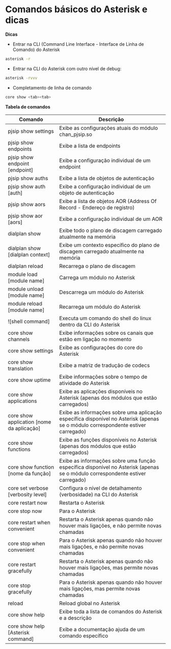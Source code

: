 # Comandos básicos do Asterisk e dicas

**Dicas**

 - Entrar na CLI (Command Line Interface - Interface de Linha de Comando) do Asterisk

```bash
asterisk -r
```


 - Entrar na CLI do Asterisk com outro nível de debug:

```bash
asterisk -rvvv
```

 - Completamento de linha de comando

```bash
core show <tab><tab>
```

**Tabela de comandos**

Comando                                       | Descrição
---------------------------------------------- | ------------
pjsip show settings | Exibe as configurações atuais do módulo chan_pjsip.so|
pjsip show endpoints | Exibe a lista de endpoints|
pjsip show endpoint [endpoint] | Exibe a configuração individual de um endpoint |
pjsip show auths | Exibe a lista de objetos de autenticação |
pjsip show auth [auth] | Exibe a configuração individual de um objeto de autenticação  |
pjsip show aors | Exibe a lista de objetos AOR (Address Of Record - Endereço de registro) |
pjsip show aor [aors] | Exibe a configuração individual de um AOR|
dialplan show	 | Exibe todo o plano de discagem carregado atualmente na memória |
dialplan show [dialplan context]	 | Exibe um contexto específico do plano de discagem carregado atualmente na memória |
dialplan reload	 | Recarrega o plano de discagem |
module load [module name] | Carrega um módulo no Asterisk |
module unload [module name]	 | Descarrega um módulo do Asterisk |
module reload [module name]	 | Recarrega um módulo do Asterisk |
![shell command] | Executa um comando do shell do linux dentro da CLI do Asterisk |
core show channels	 | Exibe informações sobre os canais que estão em ligação no momento |
core show settings	 | Exibe as configurações do core do Asterisk|
core show translation	 | Exibe a matriz de tradução de codecs |
core show uptime	 | Exibe informações sobre o tempo de atividade do Asterisk |
core show applications	 | Exibe as aplicações disponíveis no Asterisk (apenas dos módulos que estão carregados) |
core show application [nome da aplicação]	 | Exibe as informações sobre uma aplicação específica disponível no Asterisk (apenas se o módulo correspondente estiver carregado) |
core show functions	 | Exibe as funções disponíveis no Asterisk (apenas dos módulos que estão carregados) |
core show function [nome da função]	 | Exibe as informações sobre uma função específica disponível no Asterisk (apenas se o módulo correspondente estiver carregado) |
core set verbose [verbosity level]	 | Configura o nível de detalhamento (verbosidade) na CLI do Asterisk|
core restart now	 | Restarta o Asterisk |
core stop now	 | Para o Asterisk |
core restart when convenient	 | Restarta o Asterisk apenas quando não houver mais ligações, e não permite novas chamadas |
core stop when convenient	 |  Para o Asterisk apenas quando não houver mais ligações, e não permite novas chamadas  |
core restart gracefully | Restarta o Asterisk apenas quando não houver mais ligações, mas permite novas chamadas |
core stop gracefully | Para o Asterisk apenas quando não houver mais ligações, mas permite novas chamadas |
reload	 | Reload global no Asterisk |
core show help  | Exibe toda a lista de comandos do Asterisk e a descrição | 
core show help [Asterisk command]	 | Exibe a documentação ajuda de um comando específico |